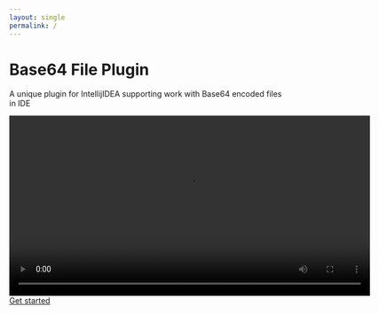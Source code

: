 ```yaml
---
layout: single
permalink: /
---
```


# Base64 File Plugin

A unique plugin for IntellijIDEA supporting work with Base64 encoded files in IDE

<video width="650" height="auto" controls preload="auto">
  <source src="/assets/videos/base64_file_plugin_overview.mp4" type="video/mp4">
  Your browser does not support the video tag.
</video>
<br/>
<a href="/docs/01_install/" class="btn btn--primary btn--large">Get started</a>






